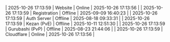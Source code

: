 | 2025-10-26 17:13:59 | Website | Online | 2025-10-26 17:13:56 |
| 2025-10-26 17:13:59 | Registration | Offline | 2025-09-09 16:40:23 |
| 2025-10-26 17:13:59 | Auth Server | Offline | 2025-08-18 09:33:31 |
| 2025-10-26 17:13:59 | Kezan (PvE) | Offline | 2025-10-11 12:51:30 |
| 2025-10-26 17:13:59 | Gurubashi (PvP) | Offline | 2025-08-23 21:44:06 |
| 2025-10-26 17:13:59 | Cloudflare | Online | 2025-10-26 17:13:56 |
